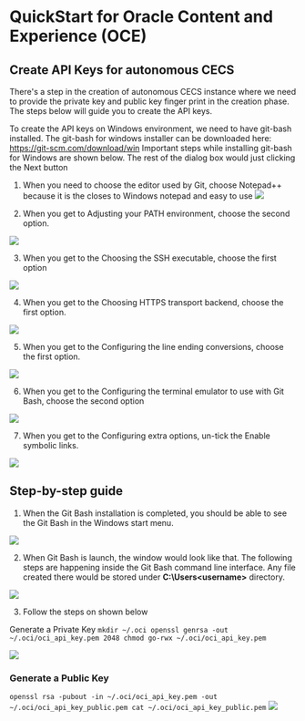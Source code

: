 # QuickStart for Oracle Content and Experience (OCE)

## Create API Keys for autonomous CECS
There's a step in the creation of autonomous CECS instance where we need to provide the private key and public key finger print in the creation phase.
The steps below will guide you to create the API keys.

To create the API keys on Windows environment, we need to have git-bash installed.
The git-bash for windows installer can be downloaded here: https://git-scm.com/download/win
Important steps while installing git-bash for Windows are shown below. The rest of the dialog box would just clicking the Next button

1. When you need to choose the editor used by Git, choose Notepad++ because it is the closes to Windows notepad and easy to use
![](resources/image001.png)

2. When you get to Adjusting your PATH environment, choose the second option.

![](resources/image002.png)

3. When you get to the Choosing the SSH executable, choose the first option

![](resources/image003.png)

4. When you get to the Choosing HTTPS transport backend, choose the first option.

![](resources/image004.png)

5. When you get to the Configuring the line ending conversions, choose the first option.

![](resources/image005.png)

6. When you get to the Configuring the terminal emulator to use with Git Bash, choose the second option

![](resources/image006.png)

7. When you get to the Configuring extra options, un-tick the Enable symbolic links.

![](resources/image007.png)

## Step-by-step guide

1. When the Git Bash installation is completed, you should be able to see the Git Bash in the Windows start menu.

![](resources/image008.png)

2. When Git Bash is launch, the window would look like that. The following steps are happening inside the Git Bash command line interface.
Any file created there would be stored under **C:\Users\<username>** directory.

![](resources/image009.png)

3. Follow the steps on shown below

Generate a Private Key 
``
mkdir ~/.oci
openssl genrsa -out ~/.oci/oci_api_key.pem 2048
chmod go-rwx ~/.oci/oci_api_key.pem
``

![](resources/image010.png)

### Generate a Public Key

``
openssl rsa -pubout -in ~/.oci/oci_api_key.pem -out ~/.oci/oci_api_key_public.pem
cat ~/.oci/oci_api_key_public.pem
``
![](resources/image011.png)